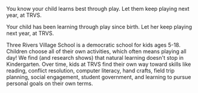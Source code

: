 You know your child learns best through play. Let them keep playing next year, at TRVS.

Your child has been learning through play since birth. Let her keep playing next year, at TRVS.

Three Rivers Village School is a democratic school for kids ages 5-18. Children choose all of their own activities, which often means playing all day! We find (and research shows) that natural learning doesn't stop in Kindergarten. Over time, kids at TRVS find their own way toward skills like reading, conflict resolution, computer literacy, hand crafts, field trip planning, social engagement, student government, and learning to pursue personal goals on their own terms.


